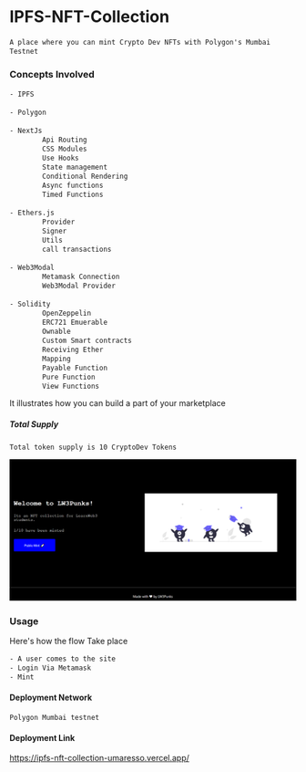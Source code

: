 # IPFS-NFT-Collection


    A place where you can mint Crypto Dev NFTs with Polygon's Mumbai Testnet

###  Concepts Involved
  
    - IPFS
    
    - Polygon
    
    - NextJs
            Api Routing
            CSS Modules
            Use Hooks
            State management
            Conditional Rendering
            Async functions
            Timed Functions
      
    - Ethers.js
            Provider
            Signer
            Utils
            call transactions
      
    - Web3Modal
            Metamask Connection
            Web3Modal Provider

    - Solidity    
            OpenZeppelin
            ERC721 Emuerable 
            Ownable
            Custom Smart contracts 
            Receiving Ether
            Mapping
            Payable Function
            Pure Function
            View Functions

    

It illustrates how you can build a part of your marketplace

##### Total Supply
    Total token supply is 10 CryptoDev Tokens
    
![Website Demo](./ipfs_nft.PNG "CryptoDev NFT Marketlpace with IPFS")

### Usage

Here's how the flow Take place

    - A user comes to the site
    - Login Via Metamask
    - Mint

#### Deployment Network

    Polygon Mumbai testnet

#### Deployment Link    
    
https://ipfs-nft-collection-umaresso.vercel.app/
